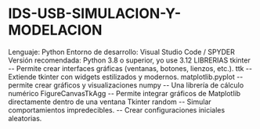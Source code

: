 # IDS-USB-SIMULACION-Y-MODELACION

Lenguaje: Python
Entorno de desarrollo: Visual Studio Code / SPYDER 
Versión recomendada: Python 3.8 o superior, yo use 3.12 
LIBRERIAS
tkinter -- Permite crear interfaces gráficas (ventanas, botones, lienzos, etc.).
ttk -- Extiende tkinter con widgets estilizados y modernos.
matplotlib.pyplot -- permite crear gráficos y visualizaciones
numpy -- Una librería de cálculo numérico
FigureCanvasTkAgg -- Permite integrar gráficos de Matplotlib directamente dentro de una ventana Tkinter
random -- Simular comportamientos impredecibles. -- Crear configuraciones iniciales aleatorias.



